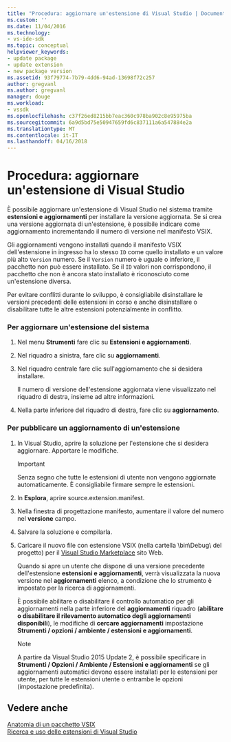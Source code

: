 ```yaml
---
title: "Procedura: aggiornare un'estensione di Visual Studio | Documenti Microsoft"
ms.custom: ''
ms.date: 11/04/2016
ms.technology:
- vs-ide-sdk
ms.topic: conceptual
helpviewer_keywords:
- update package
- update extension
- new package version
ms.assetid: 93f79774-7b79-4dd6-94ad-13698f72c257
author: gregvanl
ms.author: gregvanl
manager: douge
ms.workload:
- vssdk
ms.openlocfilehash: c37f26ed8215bb7eac360c978ba902c8e95975ba
ms.sourcegitcommit: 6a9d5bd75e50947659fd6c837111a6a547884e2a
ms.translationtype: MT
ms.contentlocale: it-IT
ms.lasthandoff: 04/16/2018
---
```

# <a name="how-to-update-a-visual-studio-extension"></a>Procedura: aggiornare un'estensione di Visual Studio
È possibile aggiornare un'estensione di Visual Studio nel sistema tramite **estensioni e aggiornamenti** per installare la versione aggiornata. Se si crea una versione aggiornata di un'estensione, è possibile indicare come aggiornamento incrementando il numero di versione nel manifesto VSIX.  
  
 Gli aggiornamenti vengono installati quando il manifesto VSIX dell'estensione in ingresso ha lo stesso `ID` come quello installato e un valore più alto `Version` numero. Se il `Version` numero è uguale o inferiore, il pacchetto non può essere installato. Se il `ID` valori non corrispondono, il pacchetto che non è ancora stato installato è riconosciuto come un'estensione diversa.  
  
 Per evitare conflitti durante lo sviluppo, è consigliabile disinstallare le versioni precedenti delle estensioni in corso e anche disinstallare o disabilitare tutte le altre estensioni potenzialmente in conflitto.  
  
### <a name="to-update-an-extension-on-your-system"></a>Per aggiornare un'estensione del sistema  
  
1.  Nel menu **Strumenti** fare clic su **Estensioni e aggiornamenti**.  
  
2.  Nel riquadro a sinistra, fare clic su **aggiornamenti**.  
  
3.  Nel riquadro centrale fare clic sull'aggiornamento che si desidera installare.  
  
     Il numero di versione dell'estensione aggiornata viene visualizzato nel riquadro di destra, insieme ad altre informazioni.  
  
4.  Nella parte inferiore del riquadro di destra, fare clic su **aggiornamento**.  
  
### <a name="to-publish-an-update-of-an-extension"></a>Per pubblicare un aggiornamento di un'estensione  
  
1.  In Visual Studio, aprire la soluzione per l'estensione che si desidera aggiornare. Apportare le modifiche.  
  
    > [!IMPORTANT]
    >  Senza segno che tutte le estensioni di utente non vengono aggiornate automaticamente. È consigliabile firmare sempre le estensioni.  
  
2.  In **Esplora**, aprire source.extension.manifest.  
  
3.  Nella finestra di progettazione manifesto, aumentare il valore del numero nel **versione** campo.  
  
4.  Salvare la soluzione e compilarla.  
  
5.  Caricare il nuovo file con estensione VSIX (nella cartella \bin\Debug\ del progetto) per il [Visual Studio Marketplace](https://marketplace.visualstudio.com/vs) sito Web.  
  
     Quando si apre un utente che dispone di una versione precedente dell'estensione **estensioni e aggiornamenti**, verrà visualizzata la nuova versione nel **aggiornamenti** elenco, a condizione che lo strumento è impostato per la ricerca di aggiornamenti.  
  
     È possibile abilitare o disabilitare il controllo automatico per gli aggiornamenti nella parte inferiore del **aggiornamenti** riquadro (**abilitare o disabilitare il rilevamento automatico degli aggiornamenti disponibili**), le modifiche di **cercare aggiornamenti** impostazione **Strumenti / opzioni / ambiente / estensioni e aggiornamenti**.  
  
    > [!NOTE]
    >  A partire da Visual Studio 2015 Update 2, è possibile specificare in **Strumenti / Opzioni / Ambiente / Estensioni e aggiornamenti** se gli aggiornamenti automatici devono essere installati per le estensioni per utente, per tutte le estensioni utente o entrambe le opzioni (impostazione predefinita).  
  
## <a name="see-also"></a>Vedere anche  
 [Anatomia di un pacchetto VSIX](../extensibility/anatomy-of-a-vsix-package.md)   
 [Ricerca e uso delle estensioni di Visual Studio](../ide/finding-and-using-visual-studio-extensions.md)
